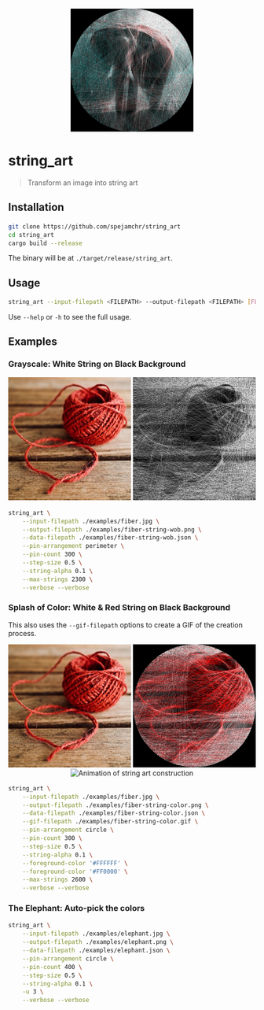 <p align="center">
  <img 
    src="examples/elephant.png" 
    alt="String art rendering of an elephant"
    height=250 
  />
</p>

# string_art

> Transform an image into string art

## Installation

```bash
git clone https://github.com/spejamchr/string_art
cd string_art
cargo build --release
```

The binary will be at `./target/release/string_art`.

## Usage

```bash
string_art --input-filepath <FILEPATH> --output-filepath <FILEPATH> [FLAGS] [OPTIONS]
```

Use `--help` or `-h` to see the full usage.

## Examples

### Grayscale: White String on Black Background

<p align="center">
  <img 
    src="examples/fiber.jpg"
    alt="Reference photo of red yarn on skein"
    height=250
  />
  <img 
    src="examples/fiber-string-wob.png"
    alt="String art rendering in white string on a black background of yarn on skein"
    height=250
  />
</p>

```bash
string_art \
    --input-filepath ./examples/fiber.jpg \
    --output-filepath ./examples/fiber-string-wob.png \
    --data-filepath ./examples/fiber-string-wob.json \
    --pin-arrangement perimeter \
    --pin-count 300 \
    --step-size 0.5 \
    --string-alpha 0.1 \
    --max-strings 2300 \
    --verbose --verbose
```

### Splash of Color: White & Red String on Black Background

This also uses the `--gif-filepath` options to create a GIF of the creation process.

<p align="center">
  <img 
    src="examples/fiber.jpg"
    alt="Reference photo of red yarn on skein"
    height=250
  />
  <img 
    src="examples/fiber-string-color.png"
    alt="String art rendering in red & white string on a black background of yarn on skein"
    height=250
  />
  <img 
    src="examples/fiber-string-color.gif"
    alt="Animation of string art construction"
    height=250
  />
</p>

```bash
string_art \
    --input-filepath ./examples/fiber.jpg \
    --output-filepath ./examples/fiber-string-color.png \
    --data-filepath ./examples/fiber-string-color.json \
    --gif-filepath ./examples/fiber-string-color.gif \
    --pin-arrangement circle \
    --pin-count 300 \
    --step-size 0.5 \
    --string-alpha 0.1 \
    --foreground-color '#FFFFFF' \
    --foreground-color '#FF0000' \
    --max-strings 2600 \
    --verbose --verbose
```

### The Elephant: Auto-pick the colors

```bash
string_art \
    --input-filepath ./examples/elephant.jpg \
    --output-filepath ./examples/elephant.png \
    --data-filepath ./examples/elephant.json \
    --pin-arrangement circle \
    --pin-count 400 \
    --step-size 0.5 \
    --string-alpha 0.1 \
    -u 3 \
    --verbose --verbose
```
